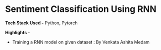 # Sentiment Classification Using RNN
**Tech Stack Used -** Python, Pytorch

**Highlights -**
- Training a RNN model on given dataset : By Venkata Ashita Medam
